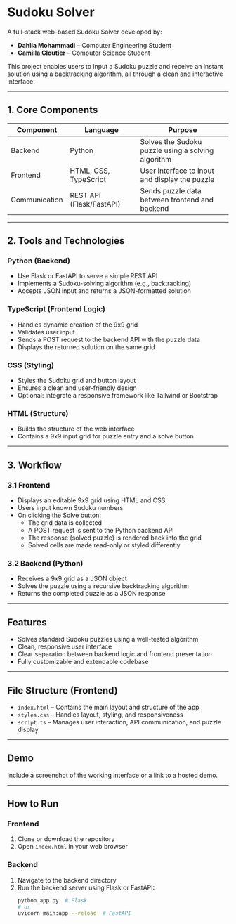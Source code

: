 # Sudoku Solver

A full-stack web-based Sudoku Solver developed by:

- **Dahlia Mohammadi** – Computer Engineering Student  
- **Camilla Cloutier** – Computer Science Student  

This project enables users to input a Sudoku puzzle and receive an instant solution using a backtracking algorithm, all through a clean and interactive interface.

---

## 1. Core Components

| Component     | Language                | Purpose                                                  |
|---------------|-------------------------|----------------------------------------------------------|
| Backend       | Python                  | Solves the Sudoku puzzle using a solving algorithm       |
| Frontend      | HTML, CSS, TypeScript   | User interface to input and display the puzzle           |
| Communication | REST API (Flask/FastAPI)| Sends puzzle data between frontend and backend           |

---

## 2. Tools and Technologies

### Python (Backend)
- Use Flask or FastAPI to serve a simple REST API
- Implements a Sudoku-solving algorithm (e.g., backtracking)
- Accepts JSON input and returns a JSON-formatted solution

### TypeScript (Frontend Logic)
- Handles dynamic creation of the 9x9 grid
- Validates user input
- Sends a POST request to the backend API with the puzzle data
- Displays the returned solution on the same grid

### CSS (Styling)
- Styles the Sudoku grid and button layout
- Ensures a clean and user-friendly design
- Optional: integrate a responsive framework like Tailwind or Bootstrap

### HTML (Structure)
- Builds the structure of the web interface
- Contains a 9x9 input grid for puzzle entry and a solve button

---

## 3. Workflow

### 3.1 Frontend
- Displays an editable 9x9 grid using HTML and CSS
- Users input known Sudoku numbers
- On clicking the Solve button:
  - The grid data is collected
  - A POST request is sent to the Python backend API
  - The response (solved puzzle) is rendered back into the grid
  - Solved cells are made read-only or styled differently

### 3.2 Backend (Python)
- Receives a 9x9 grid as a JSON object
- Solves the puzzle using a recursive backtracking algorithm
- Returns the completed puzzle as a JSON response

---

## Features

- Solves standard Sudoku puzzles using a well-tested algorithm
- Clean, responsive user interface
- Clear separation between backend logic and frontend presentation
- Fully customizable and extendable codebase

---

## File Structure (Frontend)

- `index.html` – Contains the main layout and structure of the app
- `styles.css` – Handles layout, styling, and responsiveness
- `script.ts` – Manages user interaction, API communication, and puzzle display

---

## Demo

Include a screenshot of the working interface or a link to a hosted demo.

---

## How to Run

### Frontend
1. Clone or download the repository
2. Open `index.html` in your web browser

### Backend
1. Navigate to the backend directory
2. Run the backend server using Flask or FastAPI:
   ```bash
   python app.py  # Flask
   # or
   uvicorn main:app --reload  # FastAPI
